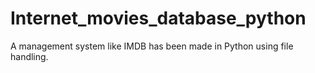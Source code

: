 # Internet_movies_database_python
A management system like IMDB has been made in Python using file handling.
